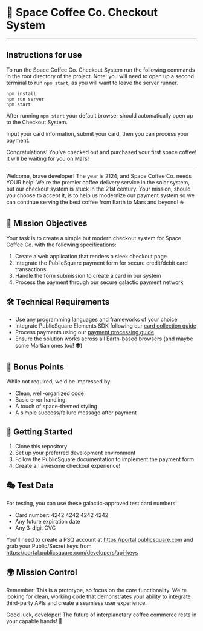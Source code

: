 # 🚀 Space Coffee Co. Checkout System

---

## Instructions for use

To run the Space Coffee Co. Checkout System run the following commands in the root directory of the project. Note: you will need to open up a second terminal to run `npm start`, as you will want to leave the server runner.

```
npm install
npm run server
npm start
```

After running `npm start` your default browser should automatically open up to the Checkout System.

Input your card information, submit your card, then you can process your payment.

Congratulations! You've checked out and purchased your first space coffee! It will be waiting for you on Mars!

---



Welcome, brave developer! The year is 2124, and Space Coffee Co. needs YOUR help! We're the premier coffee delivery service in the solar system, but our checkout system is stuck in the 21st century. Your mission, should you choose to accept it, is to help us modernize our payment system so we can continue serving the best coffee from Earth to Mars and beyond! ☕️

## 🎯 Mission Objectives

Your task is to create a simple but modern checkout system for Space Coffee Co. with the following specifications:

1. Create a web application that renders a sleek checkout page
2. Integrate the PublicSquare payment form for secure credit/debit card transactions
3. Handle the form submission to create a card in our system
4. Process the payment through our secure galactic payment network

## 🛠️ Technical Requirements

- Use any programming languages and frameworks of your choice
- Integrate PublicSquare Elements SDK following our [card collection guide](https://developers.publicsquare.com/guides/merchants/collect-cards)
- Process payments using our [payment processing guide](https://developers.publicsquare.com/guides/merchants/process-payments)
- Ensure the solution works across all Earth-based browsers (and maybe some Martian ones too! 👽)

## 🌟 Bonus Points

While not required, we'd be impressed by:

- Clean, well-organized code
- Basic error handling
- A touch of space-themed styling
- A simple success/failure message after payment

## 🚀 Getting Started

1. Clone this repository
2. Set up your preferred development environment
3. Follow the PublicSquare documentation to implement the payment form
4. Create an awesome checkout experience!

## 🎭 Test Data

For testing, you can use these galactic-approved test card numbers:

- Card number: 4242 4242 4242 4242
- Any future expiration date
- Any 3-digit CVC

You'll need to create a PSQ account at https://portal.publicsquare.com and grab your Public/Secret keys from https://portal.publicsquare.com/developers/api-keys

## 🌍 Mission Control

Remember: This is a prototype, so focus on the core functionality. We're looking for clean, working code that demonstrates your ability to integrate third-party APIs and create a seamless user experience.

Good luck, developer! The future of interplanetary coffee commerce rests in your capable hands! 🚀